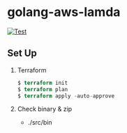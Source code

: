 # golang-aws-lamda

[![Test](https://github.com/taaaaakahiro/golang-aws-lambda-colly-discordgo/actions/workflows/test.yml/badge.svg)](https://github.com/taaaaakahiro/golang-aws-lambda-colly-discordgo/actions/workflows/test.yml)

## Set Up

1. Terraform
    ```Terraform
    $ terraform init  
    $ terraform plan  
    $ terraform apply -auto-approve
    ```

2. Check binary & zip
   - ./src/bin
